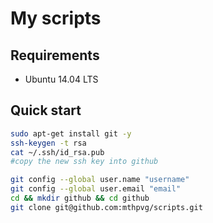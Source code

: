 # My scripts

## Requirements

- Ubuntu 14.04 LTS

## Quick start

```bash
sudo apt-get install git -y
ssh-keygen -t rsa
cat ~/.ssh/id_rsa.pub
#copy the new ssh key into github
```

```bash
git config --global user.name "username"
git config --global user.email "email"
cd && mkdir github && cd github
git clone git@github.com:mthpvg/scripts.git
```